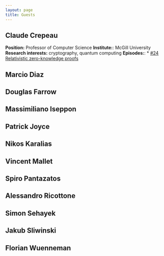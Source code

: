 ```yaml
---
layout: page
title: Guests 
---
```


## Claude Crepeau

**Position:** Professor of Computer Science
**Institute:**: McGill University
**Research interests:** cryptography, quantum computing
**Episodes:**:
	* [#24 Relativistic zero-knowledge proofs]()

## Marcio Diaz

## Douglas Farrow

## Massimiliano Iseppon

## Patrick Joyce

## Nikos Karalias

## Vincent Mallet

## Spiro Pantazatos

## Alessandro Ricottone

## Simon Sehayek

## Jakub Sliwinski

## Florian Wuenneman






